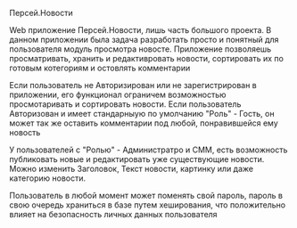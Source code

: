 Персей.Новости

Web приложение Персей.Новости, лишь часть большого проекта. В данном приложении была задача разработать просто и понятный для пользователя модуль просмотра новосте.
Приложение позволяешь просматривать, хранить и редактивровать новости, сортировать их по готовым котегориям и остовлять комментарии


Если пользователь не Авторизирован или не зарегистрирован в приложении, его функционал ограничем возможностью просмотаривать и сортировать новости.
Если пользователь Авторизован и имеет стандарныую по умолчанию "Роль" - Гость, он может так же оставить комментарии под любой, понравившейся ему новость


У пользователей с "Ролью" - Администратро и СММ, есть возможность публиковать новые и редактировать уже существующие новости.
Можно изменить Заголовок, Текст новости, картинку или даже категорию новости.

Пользователь в любой момент может поменять свой пароль, пароль в свою очередь храниться в базе путем хеширования, что положительно влияет на безопасность личных данных пользователя
